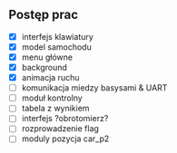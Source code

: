  ## Postęp prac
 - [x] interfejs klawiatury
 - [x] model samochodu
 - [x] menu główne
 - [x] background
 - [x] animacja ruchu
 - [ ] komunikacja miedzy basysami & UART
 - [ ] moduł kontrolny
 - [ ] tabela z wynikiem
 - [ ] interfejs ?obrotomierz?
 - [ ] rozprowadzenie flag
 - [ ] moduly pozycja car_p2
